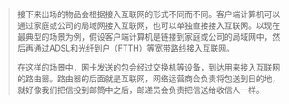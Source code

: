 > 接下来出场的物品会根据接入互联网的形式不同而不同。客户端计算机可以通过家庭或公司的局域网接入互联网，也可以单独直接接入互联网。以现在最典型的场景为例，假设客户端计算机是链接到家庭或公司的局域网中，然后再通过ADSL和光纤到户（FTTH）等宽带路线接入互联网。
>
> 在这样的场景中，网卡发送的包会经过交换机等设备，到达用来接入互联网的路由器。路由器的后面就是互联网，网络运营商会负责将包送到目的地，就好像我们把信投到邮筒中之后，邮递员会负责把信送给收信人一样。